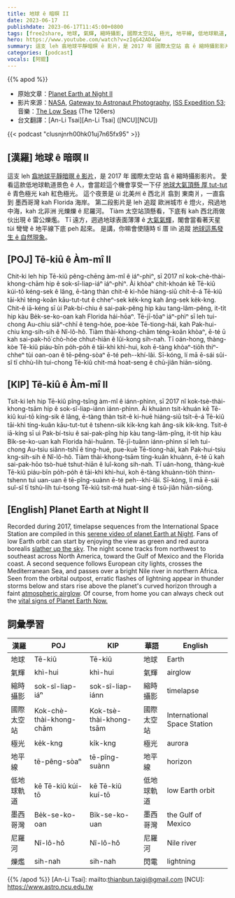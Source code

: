 ```yaml
---
title: 地球 ê 暗暝 II
date: 2023-06-17
publishdate: 2023-06-17T11:45:00+0800
tags: [free2share, 地球, 氣輝, 縮時攝影, 國際太空站, 極光, 地平線, 低地球軌道, 墨西哥灣, 尼羅河, 爍爁]
hero: https://www.youtube.com/watch?v=zIqG42AD4Gw
summary: 這支 leh 翕地球平靜暗暝 ê 影片，是 2017 年 國際太空站 翕 ê 縮時攝影影片。
categories: [podcast]
vocals: [阿錕]
---
```


{{% apod %}}

- 原始文章：[Planet Earth at Night II](https://apod.nasa.gov/apod/ap230617.html)
- 影片來源：[NASA](https://www.nasa.gov/), [Gateway to Astronaut Photography](https://eol.jsc.nasa.gov/), [ISS Expedition 53](https://www.nasa.gov/mission_pages/station/expeditions/expedition53/index.html); 音樂：[The Low Seas](https://www.youtube.com/watch?v=BCh90tfSTgA) (The 126ers)
- 台文翻譯：[An-Li Tsai][An-Li Tsai] ([NCU][NCU])

{{< podcast "clusnjnrh00hk01uj7n65fx95" >}}

## [漢羅] 地球 ê 暗暝 II
這支 leh [翕地球平靜暗暝 ê 影片][serene video of planet Earth at Night]，是 2017 年 國際太空站 翕 ê 縮時攝影影片。
愛看這款低地球軌道景色 ê 人，會當趁這个機會享受一下仔 [地球大氣頂懸 厚 tut-tut][slather up the sky] ê 青色極光 kah 紅色極光。
這个夜景是 ùi 北美州 ê 西北爿 翕到 東南爿，一直翕到 墨西哥灣 kah Florida 海岸。
第二段影片是 leh 追蹤 歐洲城市 ê 燈火，飛過地中海，kah 北非洲 光爍爍 ê 尼羅河。
Tiàm 太空站頂懸看，下底有 kah 西北雨做伙出現 ê 雷公爍爁。
Tī 遠方，迵過地球表面薄薄 ê [大氣氣輝][atmospheric airglow]，閣會當看著天星 tùi 彎彎 ê 地平線下底 peh 起來。
是講，你嘛會使隨時 tī 厝 lih 追蹤 [地球這馬發生 ê 自然現象][vital signs of Planet Earth Now.]。

## [POJ] Tē-kiû ê Àm-mî II
Chit-ki leh hip Tē-kiû pêng-chēng àm-mî ê iáⁿ-phìⁿ, sī 2017 nî kok-chè-thài-khong-chām hip ê sok-sî-liap-iáⁿ iáⁿ-phìⁿ.
Ài khòaⁿ chit-khoán kē Tē-kiû kúi-tō kéng-sek ê lâng, ē-tàng thàn chit-ê ki-hōe hiáng-siū chi̍t-ē-á Tē-kiû tāi-khì téng-koân kāu-tut-tut ê chheⁿ-sek ke̍k-kng kah âng-sek ke̍k-kng.
Chit-ê iā-kéng sī ùi Pak-bí-chiu ê sai-pak-pêng hip kàu tang-lâm-pêng, it-ti̍t hip kàu Be̍k-se-ko-oan kah Florida hái-hōaⁿ.
Tē-jī-tōaⁿ iáⁿ-phìⁿ sī leh tui-chong Au-chiu siâⁿ-chhī ê teng-hóe, poe-kòe Tē-tiong-hái, kah Pak-hui-chiu kng-sih-sih ê Nî-lô-hô.
Tiàm thài-khong-chām téng-koân khòaⁿ, ē-té ū kah sai-pak-hō͘ chò-hóe chhut-hiān ê lûi-kong sih-nah.
Tī oán-hong, thàng-kòe Tē-kiû piáu-bīn po̍h-po̍h ê tāi-khì khì-hui, koh ē-tàng khòaⁿ-tio̍h thiⁿ-chheⁿ tùi oan-oan ê tē-pêng-sòaⁿ ē-té peh--khí-lâi.
Sī-kóng, lí mā ē-sái sûi-sî tī chhù-lih tui-chong Tē-kiû chit-má hoat-seng ê chū-jiân hiān-siōng.

## [KIP] Tē-kiû ê Àm-mî II
Tsit-ki leh hip Tē-kiû pîng-tsīng àm-mî ê iánn-phìnn, sī 2017 nî kok-tsè-thài-khong-tsām hip ê sok-sî-liap-iánn iánn-phìnn.
Ài khuànn tsit-khuán kē Tē-kiû kuí-tō kíng-sik ê lâng, ē-tàng thàn tsit-ê ki-huē hiáng-siū tsi̍t-ē-á Tē-kiû tāi-khì tíng-kuân kāu-tut-tut ê tshenn-sik ki̍k-kng kah âng-sik ki̍k-kng.
Tsit-ê iā-kíng sī uì Pak-bí-tsiu ê sai-pak-pîng hip kàu tang-lâm-pîng, it-ti̍t hip kàu Bi̍k-se-ko-uan kah Florida hái-huānn.
Tē-jī-tuānn iánn-phìnn sī leh tui-chong Au-tsiu siânn-tshī ê ting-hué, pue-kuè Tē-tiong-hái, kah Pak-hui-tsiu kng-sih-sih ê Nî-lô-hô.
Tiàm thài-khong-tsām tíng-kuân khuànn, ē-té ū kah sai-pak-hōo tsò-hué tshut-hiān ê luî-kong sih-nah.
Tī uán-hong, thàng-kuè Tē-kiû piáu-bīn po̍h-po̍h ê tāi-khì khì-hui, koh ē-tàng khuànn-tio̍h thinn-tshenn tuì uan-uan ê tē-pîng-suànn ē-té peh--khí-lâi.
Sī-kóng, lí mā ē-sái suî-sî tī tshù-lih tui-tsong Tē-kiû tsit-má huat-sing ê tsū-jiân hiān-siōng.

## [English] Planet Earth at Night II
Recorded during 2017, timelapse sequences from the International Space Station are compiled in this [serene video of planet Earth at Night][serene video of planet Earth at Night].
Fans of low Earth orbit can start by enjoying the view as green and red aurora borealis [slather up the sky][slather up the sky].
The night scene tracks from northwest to southeast across North America, toward the Gulf of Mexico and the Florida coast.
A second sequence follows European city lights, crosses the Mediterranean Sea, and passes over a bright Nile river in northern Africa.
Seen from the orbital outpost, erratic flashes of lightning appear in thunder storms below and stars rise above the planet's curved horizon through a faint [atmospheric airglow][atmospheric airglow].
Of course, from home you can always check out the [vital signs of Planet Earth Now.][vital signs of Planet Earth Now.]

## 詞彙學習

|漢羅|POJ|KIP|華語|English|
|-|-|-|-|-|
|地球|Tē-kiû|Tē-kiû|地球|Earth|
|氣輝|khì-hui|khì-hui|氣輝|airglow|
|縮時攝影|sok-sî-liap-iáⁿ|sok-sî-liap-iánn|縮時攝影|timelapse|
|國際太空站|Kok-chè-thài-khong-chām|Kok-tsè-thài-khong-tsām|國際太空站|International Space Station|
|極光|ke̍k-kng|ki̍k-kng|極光|aurora|
|地平線|tē-pêng-sòaⁿ|tē-pîng-suànn|地平線|horizon|
|低地球軌道|kē Tē-kiû kúi-tō|kē Tē-kiû kuí-tō|低地球軌道|low Earth orbit|
|墨西哥灣|Be̍k-se-ko-oan|Bi̍k-se-ko-uan|墨西哥灣|the Gulf of Mexico|
|尼羅河|Nî-lô-hô|Nî-lô-hô|尼羅河|Nile river|
|爍爁|sih-nah|sih-nah|閃電|lightning|

{{% /apod %}}
[An-Li Tsai]: mailto:thianbun.taigi@gmail.com
[NCU]: https://www.astro.ncu.edu.tw

[copyright]: https://apod.nasa.gov/apod/fap/lib/about_apod.html#srapply
[License]: https://creativecommons.org/licenses/by/2.0/

[serene video of planet Earth at Night]:https://eol.jsc.nasa.gov/BeyondThePhotography/CrewEarthObservationsVideos/
[slather up the sky]:https://apod.nasa.gov/apod/ap210114.html
[atmospheric airglow]:https://apod.nasa.gov/apod/ap210418.html
[vital signs of Planet Earth Now.]:https://climate.nasa.gov/earth-now/#/vitalsign?vitalsign=satellites&altid=0&animating=f&start=&end=
